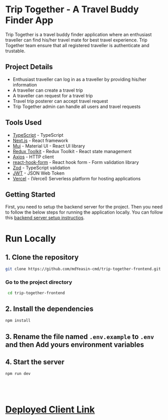 # Trip Together - A Travel Buddy Finder App

Trip Together is a travel buddy finder application where an enthusiast traveller can find his/her travel mate for best travel experience. Trip Together team ensure that all registered traveller is authenticate and trustable.

## Project Details

- Enthusiast traveller can log in as a traveller by providing his/her information
- A traveller can create a travel trip
- A traveller can request for a travel trip
- Travel trip posterer can accept travel request
- Trip Together admin can handle all users and travel requests

## Tools Used

- [TypeScript](https://www.typescriptlang.org/) - TypeScript
- [Next.js](https://nextjs.org/) - React framework
- [Mui](https://mui.com/) - Material UI - React UI library
- [Redux Toolkit](https://redux-toolkit.js.org/) - Redux Toolkit - React state management
- [Axios](https://axios-http.com/docs/intro) - HTTP client
- [react-hook-form](https://react-hook-form.com/) - React hook form - Form validation library
- [Zod](https://zod.dev/) - TypeScript validation
- [JWT](https://jwt.io/) - JSON Web Token
- [Vercel](https://vercel.com/) - (Vercel) Serverless platform for hosting applications

## Getting Started

First, you need to setup the backend server for the project. Then you need to follow the below steps for running the application locally. You can follow this [backend server setup instructios](https://github.com/mdYeasin-cmd/trip-together-backend).

# Run Locally

## 1. Clone the repository

```bash
git clone https://github.com/mdYeasin-cmd/trip-together-frontend.git
```

### Go to the project directory

```bash
 cd trip-together-frontend
```

## 2. Install the dependencies

```bash
npm install
```

## 3. Rename the file named `.env.example` to `.env` and then Add yours environment variables

## 4. Start the server

```bash
npm run dev
```

<br>
<br>

# [Deployed Client Link](https://trip-together-frontend.vercel.app/)
